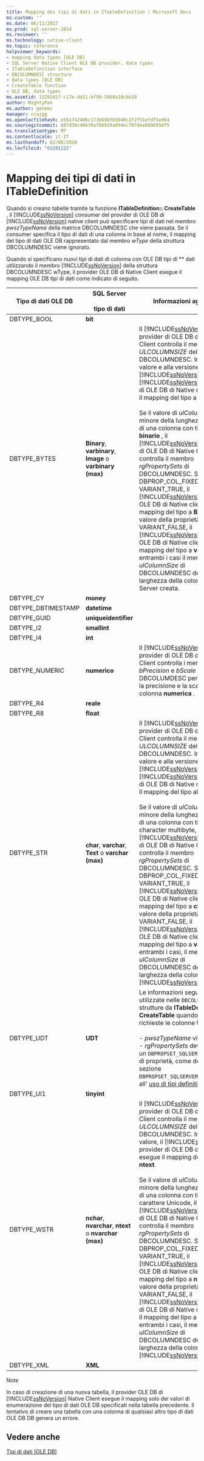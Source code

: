```yaml
---
title: Mapping dei tipi di dati in ITableDefinition | Microsoft Docs
ms.custom: ''
ms.date: 06/13/2017
ms.prod: sql-server-2014
ms.reviewer: ''
ms.technology: native-client
ms.topic: reference
helpviewer_keywords:
- mapping data types [OLE DB]
- SQL Server Native Client OLE DB provider, data types
- ITableDefinition interface
- DBCOLUMNDESC structure
- data types [OLE DB]
- CreateTable function
- OLE DB, data types
ms.assetid: 13292d1f-c17e-4d11-bf98-3460a10cbb18
author: MightyPen
ms.author: genemi
manager: craigg
ms.openlocfilehash: e561742406c173b69bfb5040c2f2f51efdf5ed64
ms.sourcegitcommit: b87d36c46b39af8b929ad94ec707dee8800950f5
ms.translationtype: MT
ms.contentlocale: it-IT
ms.lasthandoff: 02/08/2020
ms.locfileid: "63201222"
---
```

# <a name="data-type-mapping-in-itabledefinition"></a>Mapping dei tipi di dati in ITableDefinition
  Quando si creano tabelle tramite la funzione **ITableDefinition:: CreateTable** , il [!INCLUDE[ssNoVersion](../../includes/ssnoversion-md.md)] consumer del provider di OLE DB di [!INCLUDE[ssNoVersion](../../includes/ssnoversion-md.md)] native client può specificare tipi di dati nel membro *pwszTypeName* della matrice DBCOLUMNDESC che viene passata. Se il consumer specifica il tipo di dati di una colonna in base al nome, il mapping del tipo di dati OLE DB rappresentato dal membro *wType* della struttura DBCOLUMNDESC viene ignorato.  
  
 Quando si specificano nuovi tipi di dati di colonna con OLE DB tipi di ** dati utilizzando il membro [!INCLUDE[ssNoVersion](../../includes/ssnoversion-md.md)] della struttura DBCOLUMNDESC wType, il provider OLE DB di Native Client esegue il mapping OLE DB tipi di dati come indicato di seguito.  
  
|Tipo di dati OLE DB|SQL Server<br /><br /> tipo di dati|Informazioni aggiuntive|  
|----------------------|------------------------------|----------------------------|  
|DBTYPE_BOOL|**bit**||  
|DBTYPE_BYTES|**Binary**, **varbinary**, **Image** o **varbinary (max)**|Il [!INCLUDE[ssNoVersion](../../includes/ssnoversion-md.md)] provider di OLE DB di Native Client controlla il membro *ULCOLUMNSIZE* della struttura DBCOLUMNDESC. In base al valore e alla versione dell' [!INCLUDE[ssNoVersion](../../includes/ssnoversion-md.md)] istanza, il [!INCLUDE[ssNoVersion](../../includes/ssnoversion-md.md)] provider di OLE DB di Native client esegue il mapping del tipo a **Image**.<br /><br /> Se il valore di *ulColumnSize* è minore della lunghezza massima di una colonna con tipo di dati **binario** , il [!INCLUDE[ssNoVersion](../../includes/ssnoversion-md.md)] provider di OLE DB di Native Client controlla il membro *rgPropertySets* di DBCOLUMNDESC. Se DBPROP_COL_FIXEDLENGTH è VARIANT_TRUE, il [!INCLUDE[ssNoVersion](../../includes/ssnoversion-md.md)] provider OLE DB di Native client esegue il mapping del tipo a **Binary**. Se il valore della proprietà è VARIANT_FALSE, il [!INCLUDE[ssNoVersion](../../includes/ssnoversion-md.md)] provider OLE DB di Native client esegue il mapping del tipo a **varbinary**. In entrambi i casi il membro *ulColumnSize* di DBCOLUMNDESC determina la larghezza della colonna di SQL Server creata.|  
|DBTYPE_CY|**money**||  
|DBTYPE_DBTIMESTAMP|**datetime**||  
|DBTYPE_GUID|**uniqueidentifier**||  
|DBTYPE_I2|**smallint**||  
|DBTYPE_I4|**int**||  
|DBTYPE_NUMERIC|**numerico**|Il [!INCLUDE[ssNoVersion](../../includes/ssnoversion-md.md)] provider di OLE DB di Native Client controlla i membri *bPrecision* e *bScale* di DBCOLUMDESC per determinare la precisione e la scala per la colonna **numerica** .|  
|DBTYPE_R4|**reale**||  
|DBTYPE_R8|**float**||  
|DBTYPE_STR|**char**, **varchar**, **Text** o **varchar (max)**|Il [!INCLUDE[ssNoVersion](../../includes/ssnoversion-md.md)] provider di OLE DB di Native Client controlla il membro *ULCOLUMNSIZE* della struttura DBCOLUMNDESC. In base al valore e alla versione dell' [!INCLUDE[ssNoVersion](../../includes/ssnoversion-md.md)] istanza, il [!INCLUDE[ssNoVersion](../../includes/ssnoversion-md.md)] provider di OLE DB di Native client esegue il mapping del tipo al **testo**.<br /><br /> Se il valore di *ulColumnSize* è minore della lunghezza massima di una colonna con tipo di dati character multibyte, il [!INCLUDE[ssNoVersion](../../includes/ssnoversion-md.md)] provider di OLE DB di Native Client controlla il membro *rgPropertySets* di DBCOLUMNDESC. Se DBPROP_COL_FIXEDLENGTH è VARIANT_TRUE, il [!INCLUDE[ssNoVersion](../../includes/ssnoversion-md.md)] provider OLE DB di Native client esegue il mapping del tipo a **char**. Se il valore della proprietà è VARIANT_FALSE, il [!INCLUDE[ssNoVersion](../../includes/ssnoversion-md.md)] provider OLE DB di Native client esegue il mapping del tipo a **varchar**. In entrambi i casi, il membro *ulColumnSize* di DBCOLUMNDESC determina la larghezza della colonna di [!INCLUDE[ssNoVersion](../../includes/ssnoversion-md.md)] creata.|  
|DBTYPE_UDT|**UDT**|Le informazioni seguenti vengono utilizzate nelle `DBCOLUMNDESC` strutture da **ITableDefinition:: CreateTable** quando sono richieste le colonne UDT:<br /><br /> -   *pwszTypeName* viene ignorato.<br />-   *rgPropertySets* deve includere un `DBPROPSET_SQLSERVERCOLUMN` set di proprietà, come descritto nella sezione `DBPROPSET_SQLSERVERCOLUMN`relativa all' [uso di tipi definiti dall'utente](../native-client/features/using-user-defined-types.md).|  
|DBTYPE_UI1|**tinyint**||  
|DBTYPE_WSTR|**nchar**, **nvarchar**, **ntext** o **nvarchar (max)**|Il [!INCLUDE[ssNoVersion](../../includes/ssnoversion-md.md)] provider di OLE DB di Native Client controlla il membro *ULCOLUMNSIZE* della struttura DBCOLUMNDESC. In base al valore, il [!INCLUDE[ssNoVersion](../../includes/ssnoversion-md.md)] provider di OLE DB di Native client esegue il mapping del tipo a **ntext**.<br /><br /> Se il valore di *ulColumnSize* è minore della lunghezza massima di una colonna con tipo di dati carattere Unicode, il [!INCLUDE[ssNoVersion](../../includes/ssnoversion-md.md)] provider di OLE DB di Native Client controlla il membro *rgPropertySets* di DBCOLUMNDESC. Se DBPROP_COL_FIXEDLENGTH è VARIANT_TRUE, il [!INCLUDE[ssNoVersion](../../includes/ssnoversion-md.md)] provider OLE DB di Native client esegue il mapping del tipo a **nchar**. Se il valore della proprietà è VARIANT_FALSE, il [!INCLUDE[ssNoVersion](../../includes/ssnoversion-md.md)] provider di OLE DB di Native client esegue il mapping del tipo a **nvarchar**. In entrambi i casi, il membro *ulColumnSize* di DBCOLUMNDESC determina la larghezza della colonna di [!INCLUDE[ssNoVersion](../../includes/ssnoversion-md.md)] creata.|  
|DBTYPE_XML|**XML**||  
  
> [!NOTE]  
>  In caso di creazione di una nuova tabella, il provider OLE DB di [!INCLUDE[ssNoVersion](../../includes/ssnoversion-md.md)] Native Client esegue il mapping solo dei valori di enumerazione del tipo di dati OLE DB specificati nella tabella precedente. Il tentativo di creare una tabella con una colonna di qualsiasi altro tipo di dati OLE DB DB genera un errore.  
  
## <a name="see-also"></a>Vedere anche  
 [Tipi di dati &#40;OLE DB&#41;](data-types-ole-db.md)  
  
  
